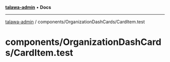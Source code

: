 [**talawa-admin**](../../../README.md) • **Docs**

***

[talawa-admin](../../../modules.md) / components/OrganizationDashCards/CardItem.test

# components/OrganizationDashCards/CardItem.test
